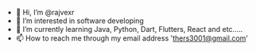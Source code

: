 - 👋 Hi, I’m @rajvexr
- 👀 I’m interested in software developing 
- 🌱 I’m currently learning Java, Python, Dart, Flutters, React and etc.....
- 📫 How to reach me through my email address 'thers3001@gmail.com'
